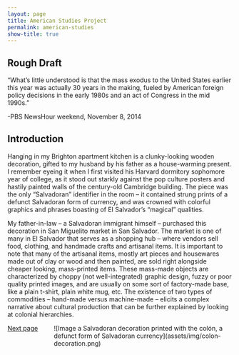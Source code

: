 ```yaml
---
layout: page
title: American Studies Project
permalink: american-studies
show-title: true
---
```

Rough Draft
--
  “What’s little understood is that the mass exodus to the United States earlier this year was actually 30 years in the making, fueled by American foreign policy decisions in the early 1980s and an act of Congress in the mid 1990s.” 
  
-PBS NewsHour weekend, November 8, 2014

Introduction
-- 
Hanging in my Brighton apartment kitchen is a clunky-looking wooden decoration, gifted to my husband by his father as a house-warming present. I remember eyeing it when I first visited his Harvard dormitory sophomore year of college, as it stood out starkly against the pop culture posters and hastily painted walls of the century-old Cambridge building. The piece was the only “Salvadoran” identifier in the room – it contained strung prints of a defunct Salvadoran form of currency, and was crowned with colorful graphics and phrases boasting of El Salvador’s “magical” qualities.

My father-in-law – a Salvadoran immigrant himself – purchased this decoration in San Miguelito market in San Salvador. The market is one of many in El Salvador that serves as a shopping hub – where vendors sell food, clothing, and handmade crafts and artisanal items. It is important to note that many of the artisanal items, mostly art pieces and housewares made out of clay or wood and then painted, are sold right alongside cheaper looking, mass-printed items. These mass-made objects are characterized by choppy (not well-integrated) graphic design, fuzzy or poor quality printed images, and are usually on some sort of factory-made base, like a plain t-shirt, plain white mug, etc. The existence of two types of commodities – hand-made versus machine-made – elicits a complex narrative about cultural production that can be further explained by looking at colonial hierarchies.

<span style="float: right; width: 400px;">
![Image a Salvadoran decoration printed with the colón, a defunct form of Salvadoran currency](assets/img/colon-decoration.png)
</span>


[Next page](subtitle.html)

